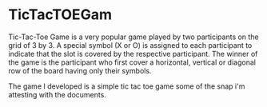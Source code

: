 # TicTacTOEGam


Tic-Tac-Toe Game is a very popular game played by two participants on the grid of 3 by 3. A special symbol (X or O) is assigned to each 
participant to indicate that the slot is covered by the respective participant. The winner of the game is the participant who first cover a horizontal,
vertical or diagonal row of the board having only their symbols.

The game I developed is a simple tic tac toe game some of the snap i'm attesting with the documents.

<img src="">

<img src="">

<img src="">

<img src="">

<img src="">
